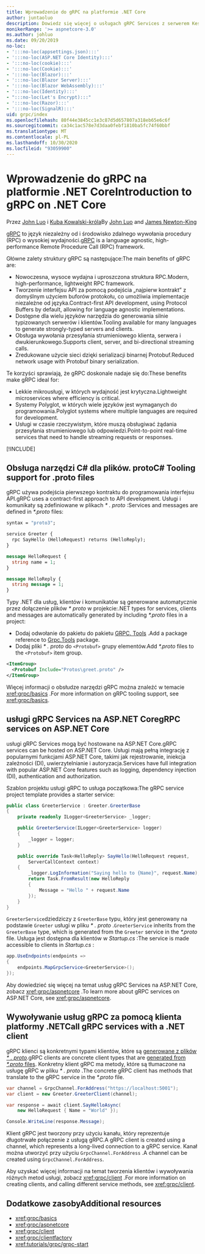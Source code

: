 ```yaml
---
title: Wprowadzenie do gRPC na platformie .NET Core
author: juntaoluo
description: Dowiedz się więcej o usługach gRPC Services z serwerem Kestrel i stosem ASP.NET Core.
monikerRange: '>= aspnetcore-3.0'
ms.author: johluo
ms.date: 09/20/2019
no-loc:
- ':::no-loc(appsettings.json):::'
- ':::no-loc(ASP.NET Core Identity):::'
- ':::no-loc(cookie):::'
- ':::no-loc(Cookie):::'
- ':::no-loc(Blazor):::'
- ':::no-loc(Blazor Server):::'
- ':::no-loc(Blazor WebAssembly):::'
- ':::no-loc(Identity):::'
- ":::no-loc(Let's Encrypt):::"
- ':::no-loc(Razor):::'
- ':::no-loc(SignalR):::'
uid: grpc/index
ms.openlocfilehash: 80f44e3845cc1e3c87d5d657807a318eb65e6c6f
ms.sourcegitcommit: ca34c1ac578e7d3daa0febf1810ba5fc74f60bbf
ms.translationtype: MT
ms.contentlocale: pl-PL
ms.lasthandoff: 10/30/2020
ms.locfileid: "93059900"
---
```

# <a name="introduction-to-grpc-on-net-core"></a><span data-ttu-id="8992d-103">Wprowadzenie do gRPC na platformie .NET Core</span><span class="sxs-lookup"><span data-stu-id="8992d-103">Introduction to gRPC on .NET Core</span></span>

<span data-ttu-id="8992d-104">Przez [John Luo](https://github.com/juntaoluo) i [Kuba Kowalski-króla](https://twitter.com/jamesnk)</span><span class="sxs-lookup"><span data-stu-id="8992d-104">By [John Luo](https://github.com/juntaoluo) and [James Newton-King](https://twitter.com/jamesnk)</span></span>

<span data-ttu-id="8992d-105">[gRPC](https://grpc.io/docs/guides/) to język niezależny od i środowisko zdalnego wywołania procedury (RPC) o wysokiej wydajności.</span><span class="sxs-lookup"><span data-stu-id="8992d-105">[gRPC](https://grpc.io/docs/guides/) is a language agnostic, high-performance Remote Procedure Call (RPC) framework.</span></span>

<span data-ttu-id="8992d-106">Główne zalety struktury gRPC są następujące:</span><span class="sxs-lookup"><span data-stu-id="8992d-106">The main benefits of gRPC are:</span></span>
* <span data-ttu-id="8992d-107">Nowoczesna, wysoce wydajna i uproszczona struktura RPC.</span><span class="sxs-lookup"><span data-stu-id="8992d-107">Modern, high-performance, lightweight RPC framework.</span></span>
* <span data-ttu-id="8992d-108">Tworzenie interfejsu API za pomocą podejścia „najpierw kontrakt” z domyślnym użyciem buforów protokołu, co umożliwia implementacje niezależne od języka.</span><span class="sxs-lookup"><span data-stu-id="8992d-108">Contract-first API development, using Protocol Buffers by default, allowing for language agnostic implementations.</span></span>
* <span data-ttu-id="8992d-109">Dostępne dla wielu języków narzędzia do generowania silnie typizowanych serwerów i klientów.</span><span class="sxs-lookup"><span data-stu-id="8992d-109">Tooling available for many languages to generate strongly-typed servers and clients.</span></span>
* <span data-ttu-id="8992d-110">Obsługa wywołania przesyłania strumieniowego klienta, serwera i dwukierunkowego.</span><span class="sxs-lookup"><span data-stu-id="8992d-110">Supports client, server, and bi-directional streaming calls.</span></span>
* <span data-ttu-id="8992d-111">Zredukowane użycie sieci dzięki serializacji binarnej Protobuf.</span><span class="sxs-lookup"><span data-stu-id="8992d-111">Reduced network usage with Protobuf binary serialization.</span></span>

<span data-ttu-id="8992d-112">Te korzyści sprawiają, że gRPC doskonale nadaje się do:</span><span class="sxs-lookup"><span data-stu-id="8992d-112">These benefits make gRPC ideal for:</span></span>
* <span data-ttu-id="8992d-113">Lekkie mikrousługi, w których wydajność jest krytyczna.</span><span class="sxs-lookup"><span data-stu-id="8992d-113">Lightweight microservices where efficiency is critical.</span></span>
* <span data-ttu-id="8992d-114">Systemy Polyglot, w których wiele języków jest wymaganych do programowania.</span><span class="sxs-lookup"><span data-stu-id="8992d-114">Polyglot systems where multiple languages are required for development.</span></span>
* <span data-ttu-id="8992d-115">Usługi w czasie rzeczywistym, które muszą obsługiwać żądania przesyłania strumieniowego lub odpowiedzi.</span><span class="sxs-lookup"><span data-stu-id="8992d-115">Point-to-point real-time services that need to handle streaming requests or responses.</span></span>

[!INCLUDE[](~/includes/gRPCazure.md)]

## <a name="c-tooling-support-for-proto-files"></a><span data-ttu-id="8992d-116">Obsługa narzędzi C# dla plików. proto</span><span class="sxs-lookup"><span data-stu-id="8992d-116">C# Tooling support for .proto files</span></span>

<span data-ttu-id="8992d-117">gRPC używa podejścia pierwszego kontraktu do programowania interfejsu API.</span><span class="sxs-lookup"><span data-stu-id="8992d-117">gRPC uses a contract-first approach to API development.</span></span> <span data-ttu-id="8992d-118">Usługi i komunikaty są zdefiniowane w plikach *\* . proto* :</span><span class="sxs-lookup"><span data-stu-id="8992d-118">Services and messages are defined in *\*.proto* files:</span></span>

```protobuf
syntax = "proto3";

service Greeter {
  rpc SayHello (HelloRequest) returns (HelloReply);
}

message HelloRequest {
  string name = 1;
}

message HelloReply {
  string message = 1;
}
```

<span data-ttu-id="8992d-119">Typy .NET dla usług, klientów i komunikatów są generowane automatycznie przez dołączenie plików *\* proto* w projekcie:</span><span class="sxs-lookup"><span data-stu-id="8992d-119">.NET types for services, clients and messages are automatically generated by including *\*.proto* files in a project:</span></span>

* <span data-ttu-id="8992d-120">Dodaj odwołanie do pakietu do pakietu [GRPC. Tools](https://www.nuget.org/packages/Grpc.Tools/) .</span><span class="sxs-lookup"><span data-stu-id="8992d-120">Add a package reference to [Grpc.Tools](https://www.nuget.org/packages/Grpc.Tools/) package.</span></span>
* <span data-ttu-id="8992d-121">Dodaj pliki *\* . proto* do `<Protobuf>` grupy elementów.</span><span class="sxs-lookup"><span data-stu-id="8992d-121">Add *\*.proto* files to the `<Protobuf>` item group.</span></span>

```xml
<ItemGroup>
  <Protobuf Include="Protos\greet.proto" />
</ItemGroup>
```

<span data-ttu-id="8992d-122">Więcej informacji o obsłudze narzędzi gRPC można znaleźć w temacie <xref:grpc/basics> .</span><span class="sxs-lookup"><span data-stu-id="8992d-122">For more information on gRPC tooling support, see <xref:grpc/basics>.</span></span>

## <a name="grpc-services-on-aspnet-core"></a><span data-ttu-id="8992d-123">usługi gRPC Services na ASP.NET Core</span><span class="sxs-lookup"><span data-stu-id="8992d-123">gRPC services on ASP.NET Core</span></span>

<span data-ttu-id="8992d-124">usługi gRPC Services mogą być hostowane na ASP.NET Core.</span><span class="sxs-lookup"><span data-stu-id="8992d-124">gRPC services can be hosted on ASP.NET Core.</span></span> <span data-ttu-id="8992d-125">Usługi mają pełną integrację z popularnymi funkcjami ASP.NET Core, takimi jak rejestrowanie, iniekcja zależności (DI), uwierzytelnianie i autoryzacja.</span><span class="sxs-lookup"><span data-stu-id="8992d-125">Services have full integration with popular ASP.NET Core features such as logging, dependency injection (DI), authentication and authorization.</span></span>

<span data-ttu-id="8992d-126">Szablon projektu usługi gRPC to usługa początkowa:</span><span class="sxs-lookup"><span data-stu-id="8992d-126">The gRPC service project template provides a starter service:</span></span>

```csharp
public class GreeterService : Greeter.GreeterBase
{
    private readonly ILogger<GreeterService> _logger;

    public GreeterService(ILogger<GreeterService> logger)
    {
        _logger = logger;
    }

    public override Task<HelloReply> SayHello(HelloRequest request,
        ServerCallContext context)
    {
        _logger.LogInformation("Saying hello to {Name}", request.Name);
        return Task.FromResult(new HelloReply 
        {
            Message = "Hello " + request.Name
        });
    }
}
```

<span data-ttu-id="8992d-127">`GreeterService`dziedziczy z `GreeterBase` typu, który jest generowany na podstawie `Greeter` usługi w pliku *\* . proto* .</span><span class="sxs-lookup"><span data-stu-id="8992d-127">`GreeterService` inherits from the `GreeterBase` type, which is generated from the `Greeter` service in the *\*.proto* file.</span></span> <span data-ttu-id="8992d-128">Usługa jest dostępna dla klientów w *Startup.cs* :</span><span class="sxs-lookup"><span data-stu-id="8992d-128">The service is made accessible to clients in *Startup.cs* :</span></span>

```csharp
app.UseEndpoints(endpoints =>
{
    endpoints.MapGrpcService<GreeterService>();
});
```

<span data-ttu-id="8992d-129">Aby dowiedzieć się więcej na temat usług gRPC Services na ASP.NET Core, zobacz <xref:grpc/aspnetcore> .</span><span class="sxs-lookup"><span data-stu-id="8992d-129">To learn more about gRPC services on ASP.NET Core, see <xref:grpc/aspnetcore>.</span></span>

## <a name="call-grpc-services-with-a-net-client"></a><span data-ttu-id="8992d-130">Wywoływanie usług gRPC za pomocą klienta platformy .NET</span><span class="sxs-lookup"><span data-stu-id="8992d-130">Call gRPC services with a .NET client</span></span>

<span data-ttu-id="8992d-131">gRPC klienci są konkretnymi typami klientów, które są [generowane z plików *\* . proto*](xref:grpc/basics#generated-c-assets).</span><span class="sxs-lookup"><span data-stu-id="8992d-131">gRPC clients are concrete client types that are [generated from *\*.proto* files](xref:grpc/basics#generated-c-assets).</span></span> <span data-ttu-id="8992d-132">Konkretny klient gRPC ma metody, które są tłumaczone na usługę gRPC w pliku *\* . proto* .</span><span class="sxs-lookup"><span data-stu-id="8992d-132">The concrete gRPC client has methods that translate to the gRPC service in the *\*.proto* file.</span></span>

```csharp
var channel = GrpcChannel.ForAddress("https://localhost:5001");
var client = new Greeter.GreeterClient(channel);

var response = await client.SayHelloAsync(
    new HelloRequest { Name = "World" });

Console.WriteLine(response.Message);
```

<span data-ttu-id="8992d-133">Klient gRPC jest tworzony przy użyciu kanału, który reprezentuje długotrwałe połączenie z usługą gRPC.</span><span class="sxs-lookup"><span data-stu-id="8992d-133">A gRPC client is created using a channel, which represents a long-lived connection to a gRPC service.</span></span> <span data-ttu-id="8992d-134">Kanał można utworzyć przy użyciu `GrpcChannel.ForAddress` .</span><span class="sxs-lookup"><span data-stu-id="8992d-134">A channel can be created using `GrpcChannel.ForAddress`.</span></span>

<span data-ttu-id="8992d-135">Aby uzyskać więcej informacji na temat tworzenia klientów i wywoływania różnych metod usługi, zobacz <xref:grpc/client> .</span><span class="sxs-lookup"><span data-stu-id="8992d-135">For more information on creating clients, and calling different service methods, see <xref:grpc/client>.</span></span>

## <a name="additional-resources"></a><span data-ttu-id="8992d-136">Dodatkowe zasoby</span><span class="sxs-lookup"><span data-stu-id="8992d-136">Additional resources</span></span>

* <xref:grpc/basics>
* <xref:grpc/aspnetcore>
* <xref:grpc/client>
* <xref:grpc/clientfactory>
* <xref:tutorials/grpc/grpc-start>
